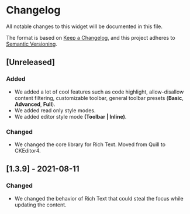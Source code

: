 # Changelog
All notable changes to this widget will be documented in this file.

The format is based on [Keep a Changelog](https://keepachangelog.com/en/1.0.0/), and this project adheres to [Semantic Versioning](https://semver.org/spec/v2.0.0.html).

## [Unreleased]

### Added
- We added a lot of cool features such as code highlight, allow-disallow content filtering, customizable toolbar, general toolbar presets (**Basic**, **Advanced**, **Full**).
- We added read only style modes.
- We added editor style mode **(Toolbar | Inline)**.
### Changed
- We changed the core library for Rich Text. Moved from Quill to CKEditor4.

## [1.3.9] - 2021-08-11

### Changed
- We changed the behavior of Rich Text that could steal the focus while updating the content.
